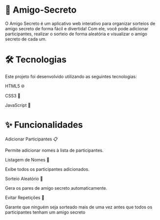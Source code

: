 # 🎁 Amigo-Secreto
O Amigo Secreto é um aplicativo web interativo para organizar sorteios de amigo secreto de forma fácil e divertida! Com ele, você pode adicionar participantes, realizar o sorteio de forma aleatória e visualizar o amigo secreto de cada um.

# 🛠 Tecnologias
Este projeto foi desenvolvido utilizando as seguintes tecnologias:

HTML5 🌐

CSS3 🎨

JavaScript 📜

# ✨ Funcionalidades

Adicionar Participantes 📋

Permite adicionar nomes à lista de participantes.


Listagem de Nomes 📝

Exibe todos os participantes adicionados.


Sorteio Aleatório 🔄

Gera os pares de amigo secreto automaticamente.


Evitar Repetições 🔄

Garante que ninguém seja sorteado mais de uma vez antes que todos os participantes tenham um amigo secreto
